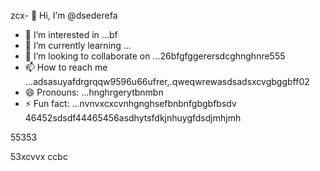 zcx- 👋 Hi, I’m @dsederefa
- 👀 I’m interested in ...bf
- 🌱 I’m currently learning ...
- 💞️ I’m looking to collaborate on ...26bfgfggerersdcghnghnre555
- 📫 How to reach me ...adsasuyafdrgrqqw9596u66ufrer,.qweqwrewasdsadsxcvgbggbff02
- 😄 Pronouns: ...hnghrgerytbnmbn
- ⚡ Fun fact: ...nvnvxcxcvnhgnghsefbnbnfgbgbfbsdv
46452sdsdf44465456asdhytsfdkjnhuygfdsdjmhjmh
<!---sdsdfgrgrzazaazasdbxc
dsederefa/dsederefa is a ✨ special ✨ repository because its `README.md` (this filetre) appears on your 256 profile.bgfzxczxczx
You can click the Preview link to take a look at your changes.dfgdf
--->55353
53xcvvx
ccbc
